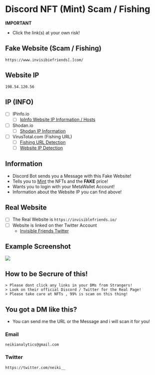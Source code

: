 # Discord NFT (Mint) Scam / Fishing

**IMPORTANT**
- Click the link(s) at your own risk!

## Fake Website (Scam / Fishing)
```
https://www.invisibiefriends[.]com/
```
## Website IP
```
198.54.120.56
```

## IP (INFO)
- [ ] IPinfo.io
    - [ ] [IpInfo Website IP Information / Hosts](https://ipinfo.io/198.54.120.56)

- [ ] Shodan.io
    - [ ] [Shodan IP Information](https://www.shodan.io/host/198.54.120.56)

- [ ] VirusTotal.com (Fishing URL)
    - [ ] [Fishing URL Detection](https://www.virustotal.com/gui/url/ac3c99feb7ddd9134271c105c73845fcf6712008d751892f565b09bed19f9ee1?nocache=1)
    - [ ] [Website IP Detection](https://www.virustotal.com/gui/url/ac3c99feb7ddd9134271c105c73845fcf6712008d751892f565b09bed19f9ee1?nocache=1)
 
## Information
- Discord Bot sends you a Message with this Fake Website!
- Tells you to [Mint](https://101blockchains.com/nft-minting/) the NFTs and the **FAKE** price!
- Wants you to login with your MetaWallet Account!
- Information about the Website IP you can find above!


## Real Website

- [ ] The Real Website is ```https://invisiblefriends.io/``` 
- [ ] Website is linked on ther Twitter Account
    - [Invisible Friends Twitter](https://twitter.com/InvsbleFriends)

## Example Screenshot

![](https://i.ibb.co/4gJgfvw/Screenshot-2022-02-12-163411.png)


## How to be Secrure of this!

```
> Please dont click any links in your DMs from Strangers!
> Look on their official Discord / Twitter for the Real Page!
> Please take care at NFTs , 99% is scam on this thing!
```

## You got a DM like this?
- You can send me the URL or the Message and i will scan it for you!

### Email
```
neikianalytics@gmail.com
```

### Twitter
```
https://twitter.com/neiki__
```